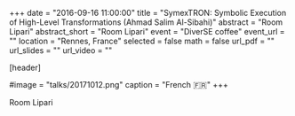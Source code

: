 +++
date = "2016-09-16 11:00:00"
title = "SymexTRON: Symbolic Execution of High-Level Transformations (Ahmad Salim Al-Sibahi)"
abstract = "Room Lipari"
abstract_short = "Room Lipari"
event = "DiverSE coffee"
event_url = ""
location = "Rennes, France"
selected = false
math = false
url_pdf = ""
url_slides = ""
url_video = ""


[header]

#image = "talks/20171012.png"
caption = "French :fr:"
+++


Room Lipari
